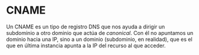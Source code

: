 # CNAME

Un CNAME es un tipo de registro DNS que nos ayuda a dirigir un subdominio a otro dominio que actúa de _canonical_. Con él no apuntamos un dominio hacia una IP, sino a un dominio (subdominio, en realidad), que es el que en última instancia apunta a la IP del recurso al que acceder.




